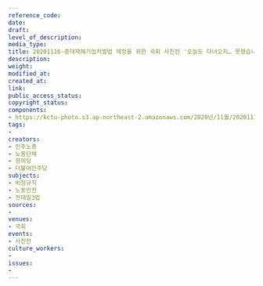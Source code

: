 ```yaml
---
reference_code: 
date: 
draft: 
level_of_description: 
media_type: 
title: 20201116-중대재해기업처벌법 제정을 위한 국회 사진전 '오늘도 다녀오지… 못했습니다'
description: 
weight: 
modified_at: 
created_at: 
link: 
public_access_status: 
copyright_status: 
components:
- https://kctu-photo.s3.ap-northeast-2.amazonaws.com/2020년/11월/20201116-중대재해기업처벌법+제정을+위한+국회+사진전+'오늘도+다녀오지…+못했습니다'/1280_W5D0063.jpg
tags:
- 
creators:
- 민주노총
- 노동단체
- 정의당
- 더불어민주당
subjects:
- 비정규직
- 노동안전
- 전태일3법
sources:
- 
venues:
- 국회
events:
- 사진전
culture_workers:
- 
issues:
- 
---
```

